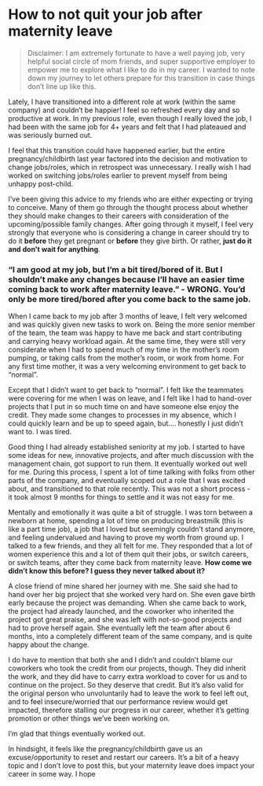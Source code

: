 # How to not quit your job after maternity leave

> Disclaimer: I am extremely fortunate to have a well paying job, very helpful social circle of mom friends, and super supportive employer to empower me to explore what I like to do in my career. I wanted to note down my journey to let others prepare for this transition in case things don’t line up like this. 

Lately, I have transitioned into a different role at work (within the same company) and couldn’t be happier! I feel so refreshed every day and so productive at work. In my previous role, even though I really loved the job, I had been with the same job for 4+ years and felt that I had plateaued and was seriously burned out. 

I feel that this transition could have happened earlier, but the entire pregnancy/childbirth last year factored into the decision and motivation to change jobs/roles, which in retrospect was unnecessary. I really wish I had worked on switching jobs/roles earlier to prevent myself from being unhappy post-child. 

I’ve been giving this advice to my friends who are either expecting or trying to conceive. Many of them go through the thought process about whether they should make changes to their careers with consideration of the upcoming/possible family changes. After going through it myself, I feel very strongly that everyone who is considering a change in career should try to do it **before** they get pregnant or **before** they give birth. Or rather, **just do it and don’t wait for anything**. 

### “I am good at my job, but I’m a bit tired/bored of it. But I shouldn’t make any changes because I’ll have an easier time coming back to work after maternity leave.” - WRONG. You’d only be more tired/bored after you come back to the same job. 

When I came back to my job after 3 months of leave, I felt very welcomed and was quickly given new tasks to work on. Being the more senior member of the team, the team was happy to have me back and start contributing and carrying heavy workload again. At the same time, they were still very considerate when I had to spend much of my time in the mother’s room pumping, or taking calls from the mother’s room, or work from home. For any first time mother, it was a very welcoming environment to get back to “normal”.

Except that I didn’t want to get back to “normal”. I felt like the teammates were covering for me when I was on leave, and I felt like I had to hand-over projects that I put in so much time on and have someone else enjoy the credit. They made some changes to processes in my absence, which I could quickly learn and be up to speed again, but.... honestly I just didn’t want to. I was tired. 

Good thing I had already established seniority at my job. I started to have some ideas for new, innovative projects, and after much discussion with the management chain, got support to run them. It eventually worked out well for me. During this process, I spent a lot of time talking with folks from other parts of the company, and eventually scoped out a role that I was excited about, and transitioned to that role recently. This was not a short process - it took almost 9 months for things to settle and it was not easy for me. 

Mentally and emotionally it was quite a bit of struggle. I was torn between a newborn at home, spending a lot of time on producing breastmilk (this is like a part time job), a job that I loved but seemingly couldn’t stand anymore, and feeling undervalued and having to prove my worth from ground up. I talked to a few friends, and they all felt for me. They responded that a lot of women experience this and a lot of them quit their jobs, or switch careers, or switch teams, after they come back from maternity leave. **How come we didn’t know this before? I guess they never talked about it?**

A close friend of mine shared her journey with me. She said she had to hand over her big project that she worked very hard on. She even gave birth early because the project was demanding. When she came back to work, the project had already launched, and the coworker who inherited the project got great praise, and she was left with not-so-good projects and had to prove herself again. She eventually left the team after about 6 months, into a completely different team of the same company, and is quite happy about the change. 

I do have to mention that both she and I didn’t and couldn’t blame our coworkers who took the credit from our projects, though. They did inherit the work, and they did have to carry extra workload to cover for us and to continue on the project. So they deserve that credit. But it’s also valid for the original person who unvoluntarily had to leave the work to feel left out, and to feel insecure/worried that our performance review would get impacted, therefore stalling our progress in our career, whether it’s getting promotion or other things we’ve been working on. 

I’m glad that things eventually worked out. 

In hindsight, it feels like the pregnancy/childbirth gave us an excuse/opportunity to reset and restart our careers. It’s a bit of a heavy topic and I don’t love to post this, but your maternity leave does impact your career in some way. I hope 
<!--stackedit_data:
eyJoaXN0b3J5IjpbLTE4NzY4ODQxMzgsLTIwNDM0NDk0ODMsMT
gxMzY3NDI3OV19
-->